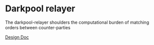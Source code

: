 # Darkpool relayer
The darkpool-relayer shoulders the computational burden of matching orders between counter-parties

[Design Doc](https://www.notion.so/otterlabs/MPC-Relayer-f21626be63a94f58837f927d0f88e356)
